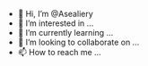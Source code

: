 - 👋 Hi, I’m @Asealiery
- 👀 I’m interested in ...
- 🌱 I’m currently learning ...
- 💞️ I’m looking to collaborate on ...
- 📫 How to reach me ...

<!---
Asealiery/Asealiery is a ✨ special ✨ repository because its `README.md` (this file) appears on your GitHub profile.
You can click the Preview link to take a look at your changes.
--->
